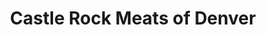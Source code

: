 ---
title: "Castle Rock Meats of Denver"
url: /denver/castle-rock-meats-of-denver/
shop: Metzgerei
---